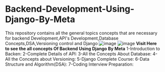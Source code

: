 # Backend-Development-Using-Django-By-Meta
This repository contains all the general topics concepts that are necessary for backend Development,API's Development,Database Concepts,DSA,Versioning control and Django
![image](https://github.com/codebyalisher/Backend-Development-Using-Django-By-Meta/assets/62823194/299c4a18-b747-467e-ab37-3a009ce5cc86) ![image](https://github.com/codebyalisher/Backend-Development-Using-Django-By-Meta/assets/62823194/ab97f021-ec8c-4d86-976f-afde58c49c2d)
**Visit Here to see the all concepts Of Backend Using Django By Meta**
1-Introduction to Backen:
2-Complete Details of API: 
3-All the Concepts About Database:
4-All the Concepts about Versioning:
5-Django Complete Course:
6-Data Structure and Algorithm(DSA):
7-Coding Interview Preparation:

